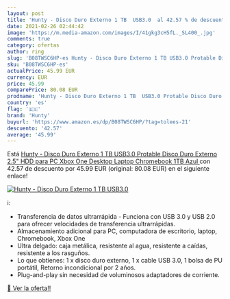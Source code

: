 ```yaml
---
layout: post
title: 'Hunty - Disco Duro Externo 1 TB  USB3.0  al 42.57 % de descuento'
date: 2021-02-26 02:44:42
image: 'https://m.media-amazon.com/images/I/41gkg3cH5fL._SL400_.jpg'
comments: true
category: ofertas
author: ring
slug: 'B08TWSC6HP-es Hunty - Disco Duro Externo 1 TB USB3.0 Protable Disco Duro...'
sku: 'B08TWSC6HP-es'
actualPrice: 45.99 EUR
currency: EUR
price: 45.99
comparePrice: 80.08 EUR
prodname: 'Hunty - Disco Duro Externo 1 TB  USB3.0 Protable Disco Duro Externo 2.5" HDD para PC  Xbox One Desktop  Laptop  Chromebook 1TB Azul '
country: 'es'
flag: '🇪🇸'
brand: 'Hunty'
buyurl: 'https://www.amazon.es/dp/B08TWSC6HP/?tag=tolees-21'
descuento: '42.57'
average: '45.99'
---
```


Está [Hunty - Disco Duro Externo 1 TB  USB3.0 Protable Disco Duro Externo 2.5" HDD para PC  Xbox One Desktop  Laptop  Chromebook 1TB Azul ](https://www.amazon.es/dp/B08TWSC6HP/?tag=tolees-21) con 42.57 de descuento por 45.99 EUR (original: 80.08 EUR) en el siguiente enlace!

[![Hunty - Disco Duro Externo 1 TB  USB3.0 ](https://m.media-amazon.com/images/I/41gkg3cH5fL._SL400_.jpg)](https://www.amazon.es/dp/B08TWSC6HP/?tag=tolees-21)

ℹ️:

- Transferencia de datos ultrarrápida - Funciona con USB 3.0 y USB 2.0 para ofrecer velocidades de transferencia ultrarrápidas.
- Almacenamiento adicional para PC, computadora de escritorio, laptop, Chromebook, Xbox One
- Ultra delgado: caja metálica, resistente al agua, resistente a caídas, resistente a los rasguños.
- Lo que obtienes: 1 x disco duro externo, 1 x cable USB 3.0, 1 bolsa de PU portátil, Retorno incondicional por 2 años.
- Plug-and-play sin necesidad de voluminosos adaptadores de corriente.

[🛒 Ver la oferta!!](https://www.amazon.es/dp/B08TWSC6HP/?tag=tolees-21)
